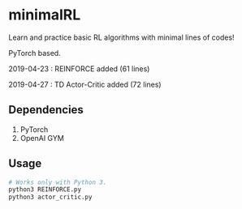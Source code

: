 # minimalRL

Learn and practice basic RL algorithms with minimal lines of codes!

PyTorch based.


2019-04-23 : REINFORCE added (61 lines)

2019-04-27 : TD Actor-Critic added (72 lines)


## Dependencies
1. PyTorch
2. OpenAI GYM

## Usage
```bash
# Works only with Python 3.
python3 REINFORCE.py
python3 actor_critic.py
```
